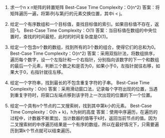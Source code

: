 

1. 求一个n x n矩阵的转置矩阵
Best-Case Time Complexity：O(n^2)
答案：将矩阵遍历一遍，将第i列与第j行的元素交换位置，其中i < j。

2. 给定一个有序数组和一个目标值，查找目标值的索引。如果目标值不存在，返回-1。
Best-Case Time Complexity：O(1)
答案：当目标值在数组的中央位置时，查找的时间最短，此时的时间复杂度是O(1)。

3. 给定一个包含n个数的数组，找到所有的3个数的组合，使得它们的总和为0。
Best-Case Time Complexity：O(n^2)
答案：采用双指针法，将数组排序，遍历每个数字，设一个左指针和一个右指针，分别指向该数字的下一个和数组的最后一个元素，判断三个数之和是否为0，如果小于0，左指针就往右移，如果大于0，右指针就往左移。

4. 给定一个字符串，找到最长的不包含重复字符的子串。
Best-Case Time Complexity：O(n)
答案：采用滑动窗口法，记录每个字符出现的位置，当遇到重复字符时，将窗口左端点移到该字符上一次出现的位置的下一个位置。

5. 给定一个具有n个节点的二叉搜索树，找到其中第k小的元素。
Best-Case Time Complexity：O(h + k)，h为树的高度
答案：使用中序遍历，在遍历的过程中，计数器不断累加，当计数器的值等于k时，返回当前节点的值。因为二叉搜索树的中序遍历结果是一个有序的数组，所以在最好情况下，只需要遍历到第k个节点就可以结束遍历。